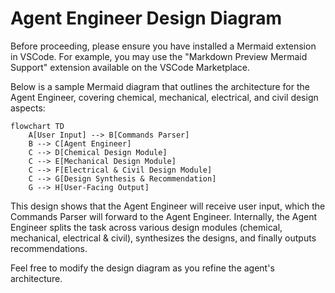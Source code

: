 # Agent Engineer Design Diagram

Before proceeding, please ensure you have installed a Mermaid extension in VSCode. For example, you may use the "Markdown Preview Mermaid Support" extension available on the VSCode Marketplace.

Below is a sample Mermaid diagram that outlines the architecture for the Agent Engineer, covering chemical, mechanical, electrical, and civil design aspects:

```mermaid
flowchart TD
    A[User Input] --> B[Commands Parser]
    B --> C[Agent Engineer]
    C --> D[Chemical Design Module]
    C --> E[Mechanical Design Module]
    C --> F[Electrical & Civil Design Module]
    C --> G[Design Synthesis & Recommendation]
    G --> H[User-Facing Output]
```

This design shows that the Agent Engineer will receive user input, which the Commands Parser will forward to the Agent Engineer. Internally, the Agent Engineer splits the task across various design modules (chemical, mechanical, electrical & civil), synthesizes the designs, and finally outputs recommendations.

Feel free to modify the design diagram as you refine the agent's architecture.

